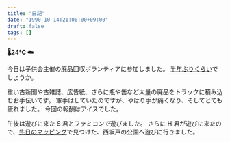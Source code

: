 ```yaml
---
title: "日記"
date: "1990-10-14T21:00:00+09:00"
draft: false
tags: []
---
```


__🌡24℃ ☁__

今日は子供会主催の廃品回収ボランティアに参加しました。
[半年ぶりくらい](../05/20-diary.md)でしょうか。

重い古新聞や古雑誌、広告紙、さらに瓶や缶など大量の廃品をトラックに積み込むお手伝いです。
軍手はしていたのですが、やはり手が痛くなり、そしてとても疲れました。
今回の報酬はアイスでした。

午後は遊びに来た S 君とファミコンで遊びました。
さらに H 君が遊びに来たので、[先日のマッピング](../09/24-diary.md)で見つけた、西坂戸の公園へ遊びに行きました。
